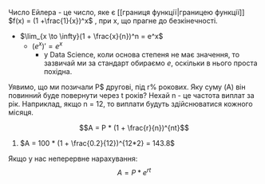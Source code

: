 Число Ейлера - це число, яке є [[границя функції|границею функції]] $f(x) = (1 +\frac{1}{x})^x$ , при x, що прагне до безкінечності.
- $\lim_{x \to \infty}(1 + \frac{x}{n})^n = e^x$
	- $(e^x)' = e^x$
		- у Data Science, коли основа степеня не має значення, то зазвичай ми за стандарт обираємо $e$, оскільки в нього проста похідна. 

Уявимо, що ми позичали P$ другові, під r% рокових. Яку суму (A) він повинний буде повернути через t років? Нехай n - це частота виплат за рік. Наприклад, якщо n  = 12, то виплати будуть здійснюватися кожного місяця.

$$A = P * (1 + \frac{r}{n})^{nt}$$
1. $A = 100 * (1 + \frac{0.2}{12})^{12*2} = 143.8$

Якщо у нас неперервне нарахування:
$$A = P * e^{rt}$$